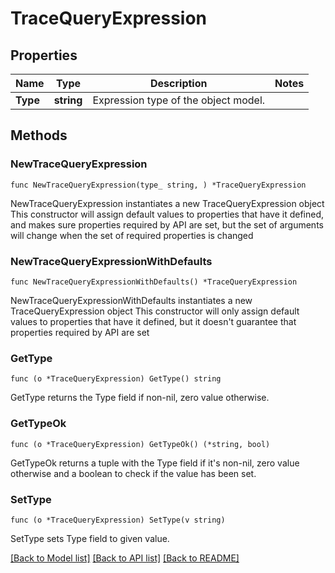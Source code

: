 # TraceQueryExpression

## Properties

Name | Type | Description | Notes
------------ | ------------- | ------------- | -------------
**Type** | **string** | Expression type of the object model. | 

## Methods

### NewTraceQueryExpression

`func NewTraceQueryExpression(type_ string, ) *TraceQueryExpression`

NewTraceQueryExpression instantiates a new TraceQueryExpression object
This constructor will assign default values to properties that have it defined,
and makes sure properties required by API are set, but the set of arguments
will change when the set of required properties is changed

### NewTraceQueryExpressionWithDefaults

`func NewTraceQueryExpressionWithDefaults() *TraceQueryExpression`

NewTraceQueryExpressionWithDefaults instantiates a new TraceQueryExpression object
This constructor will only assign default values to properties that have it defined,
but it doesn't guarantee that properties required by API are set

### GetType

`func (o *TraceQueryExpression) GetType() string`

GetType returns the Type field if non-nil, zero value otherwise.

### GetTypeOk

`func (o *TraceQueryExpression) GetTypeOk() (*string, bool)`

GetTypeOk returns a tuple with the Type field if it's non-nil, zero value otherwise
and a boolean to check if the value has been set.

### SetType

`func (o *TraceQueryExpression) SetType(v string)`

SetType sets Type field to given value.



[[Back to Model list]](../README.md#documentation-for-models) [[Back to API list]](../README.md#documentation-for-api-endpoints) [[Back to README]](../README.md)


